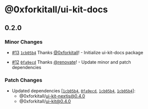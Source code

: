 # @0xforkitall/ui-kit-docs

## 0.2.0

### Minor Changes

-   [#13](https://github.com/0xforkitall/ui-kit/pull/13) [`1cb05b4`](https://github.com/0xforkitall/ui-kit/commit/1cb05b448d3783220b3da123740531b76c07b8b0) Thanks [@0xforkitall](https://github.com/0xforkitall)! - Initialize ui-kit-docs package

-   [#12](https://github.com/0xforkitall/ui-kit/pull/12) [`0fa9ecd`](https://github.com/0xforkitall/ui-kit/commit/0fa9ecde41a6f07238f68a70ba691b3c5db39271) Thanks [@renovate](https://github.com/apps/renovate)! - Update minor and patch dependencies

### Patch Changes

-   Updated dependencies [[`1cb05b4`](https://github.com/0xforkitall/ui-kit/commit/1cb05b448d3783220b3da123740531b76c07b8b0), [`0fa9ecd`](https://github.com/0xforkitall/ui-kit/commit/0fa9ecde41a6f07238f68a70ba691b3c5db39271), [`1cb05b4`](https://github.com/0xforkitall/ui-kit/commit/1cb05b448d3783220b3da123740531b76c07b8b0), [`1cb05b4`](https://github.com/0xforkitall/ui-kit/commit/1cb05b448d3783220b3da123740531b76c07b8b0)]:
    -   @0xforkitall/ui-kit-nextjs@0.4.0
    -   @0xforkitall/ui-kit@0.4.0
